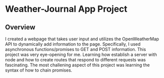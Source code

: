 # Weather-Journal App Project

## Overview
I created a webpage that takes user input and utilizes the OpenWeatherMap API to dynamically add information to the page. Specifically, I used asynchronous functions/promises to GET and POST information. This project was very eye-opening for me. Learning how establish a server with node and how to create routes that respond to different requests was fascinating. The most challening aspect of this project was learning the syntax of how to chain promises. 




